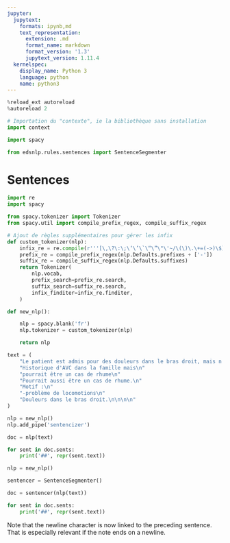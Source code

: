 ```yaml
---
jupyter:
  jupytext:
    formats: ipynb,md
    text_representation:
      extension: .md
      format_name: markdown
      format_version: '1.3'
      jupytext_version: 1.11.4
  kernelspec:
    display_name: Python 3
    language: python
    name: python3
---
```


```python
%reload_ext autoreload
%autoreload 2
```

```python
# Importation du "contexte", ie la bibliothèque sans installation
import context
```

```python
import spacy
```

```python
from edsnlp.rules.sentences import SentenceSegmenter
```

# Sentences

```python
import re
import spacy

from spacy.tokenizer import Tokenizer
from spacy.util import compile_prefix_regex, compile_suffix_regex

# Ajout de règles supplémentaires pour gérer les infix
def custom_tokenizer(nlp):
    infix_re = re.compile(r'''[\,\?\:\;\‘\’\`\“\”\"\'~/\(\)\.\+=(->)\$]''')
    prefix_re = compile_prefix_regex(nlp.Defaults.prefixes + ['-'])
    suffix_re = compile_suffix_regex(nlp.Defaults.suffixes)
    return Tokenizer(
        nlp.vocab,
        prefix_search=prefix_re.search,
        suffix_search=suffix_re.search,
        infix_finditer=infix_re.finditer,
    )

def new_nlp():

    nlp = spacy.blank('fr')
    nlp.tokenizer = custom_tokenizer(nlp)

    return nlp
```

```python
text = (
    "Le patient est admis pour des douleurs dans le bras droit, mais n'a pas de problème de locomotion. "
    "Historique d'AVC dans la famille mais\n"
    "pourrait être un cas de rhume\n"
    "Pourrait aussi être un cas de rhume.\n"
    "Motif :\n"
    "-problème de locomotions\n"
    "Douleurs dans le bras droit.\n\n\n\n"
)
```

```python
nlp = new_nlp()
nlp.add_pipe('sentencizer')
```

```python
doc = nlp(text)
```

```python
for sent in doc.sents:
    print('##', repr(sent.text))
```

```python
nlp = new_nlp()
```

```python
sentencer = SentenceSegmenter()
```

```python
doc = sentencer(nlp(text))
```

```python
for sent in doc.sents:
    print('##', repr(sent.text))
```

Note that the newline character is now linked to the preceding sentence. That is especially relevant if the note ends on a newline.

```python

```
